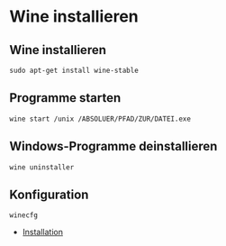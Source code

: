 # Wine installieren

## Wine installieren
```
sudo apt-get install wine-stable 
```

## Programme starten
```
wine start /unix /ABSOLUER/PFAD/ZUR/DATEI.exe
```

## Windows-Programme deinstallieren
```
wine uninstaller
```
## Konfiguration
```
winecfg
```



+ [Installation](https://wine.htmlvalidator.com/install-wine-on-linux-mint-22.html)

